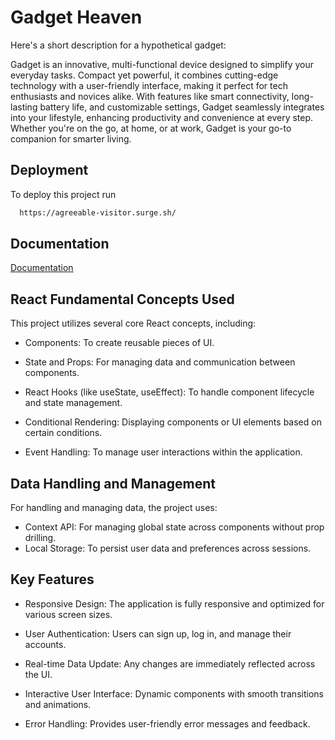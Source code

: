 
# Gadget Heaven


Here's a short description for a hypothetical gadget:

Gadget is an innovative, multi-functional device designed to simplify your everyday tasks. Compact yet powerful, it combines cutting-edge technology with a user-friendly interface, making it perfect for tech enthusiasts and novices alike. With features like smart connectivity, long-lasting battery life, and customizable settings, Gadget seamlessly integrates into your lifestyle, enhancing productivity and convenience at every step. Whether you're on the go, at home, or at work, Gadget is your go-to companion for smarter living.




## Deployment

To deploy this project run

```bash
  https://agreeable-visitor.surge.sh/
```


## Documentation

[Documentation](https://github.com/ProgrammingHero1/B10-A8-gadget-heaven/blob/main/Batch-10_Assignment-08.pdf)


## React Fundamental Concepts Used


This project utilizes several core React concepts, including:



- Components: To create reusable pieces of UI.

- State and Props: For managing data and communication between components.

- React Hooks (like useState, useEffect): To handle component lifecycle and state management.

- Conditional Rendering: Displaying components or UI elements based on certain conditions.

- Event Handling: To manage user interactions within the application.



## Data Handling and Management


For handling and managing data, the project uses:

- Context API: For managing global state across components without prop drilling.
- Local Storage: To persist user data and preferences across sessions.



## Key Features


- Responsive Design: The application is fully responsive and optimized for various screen sizes.

- User Authentication: Users can sign up, log in, and manage their accounts.

- Real-time Data Update: Any changes are immediately reflected across the UI.

- Interactive User Interface: Dynamic components with smooth transitions and animations.
- Error Handling: Provides user-friendly error messages and feedback.



